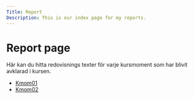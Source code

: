 ```yaml
---
Title: Report
Description: This is our index page for my reports.
---
```


Report page
==========================

Här kan du hitta redovisnings texter för varje kursmoment som har blivit avklarad i kursen.

* [Kmom01](report/kmom01)
* [Kmom02](report/kmom02)
